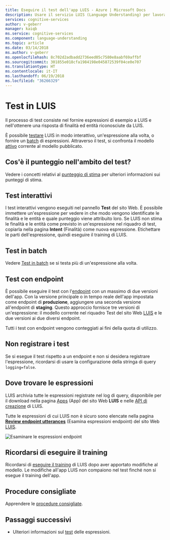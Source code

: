 ```yaml
---
title: Eseguire il test dell'app LUIS - Azure | Microsoft Docs
description: Usare il servizio LUIS (Language Understanding) per lavorare continuamente sull'applicazione allo scopo di perfezionarla e migliorarne l'apprendimento del linguaggio.
services: cognitive-services
author: v-geberr
manager: kaiqb
ms.service: cognitive-services
ms.component: language-understanding
ms.topic: article
ms.date: 03/14/2018
ms.author: v-geberr
ms.openlocfilehash: 8c702d2adbadd2736eed05c7580e8aabf69affbf
ms.sourcegitcommit: 301855e018cfa1984198e045872539f04ce0e707
ms.translationtype: HT
ms.contentlocale: it-IT
ms.lasthandoff: 06/19/2018
ms.locfileid: "36266329"
---
```

# <a name="testing-in-luis"></a>Test in LUIS

Il processo di test consiste nel fornire espressioni di esempio a LUIS e nell'ottenere una risposta di finalità ed entità riconosciute da LUIS. 

È possibile [testare](interactive-test.md) LUIS in modo interattivo, un'espressione alla volta, o fornire un [batch](luis-concept-batch-test.md) di espressioni. Attraverso il test, si confronta il modello [attivo](luis-concept-version.md#active-version) corrente al modello pubblicato. 

<a name="A-test-score"></a>
<a name="Score-all-intents"></a>
<a name="E-(exponent)-notation"></a>
## <a name="what-is-a-score-in-testing"></a>Cos'è il punteggio nell'ambito del test?
Vedere i concetti relativi al [punteggio di stima](luis-concept-prediction-score.md) per ulteriori informazioni sui punteggi di stima.

## <a name="interactive-testing"></a>Test interattivi
I test interattivi vengono eseguiti nel pannello **Test** del sito Web. È possibile immettere un'espressione per vedere in che modo vengono identificate le finalità e le entità e quale punteggio viene attribuito loro. Se LUIS non stima le finalità e le entità come previsto in un'espressione nel riquadro di test, copiarla nella pagina **Intent** (Finalità) come nuova espressione. Etichettare le parti dell'espressione, quindi eseguire il training di LUIS. 

## <a name="batch-testing"></a>Test in batch
Vedere [Test in batch](luis-concept-batch-test.md) se si testa più di un'espressione alla volta.

## <a name="endpoint-testing"></a>Test con endpoint
È possibile eseguire il test con l'[endpoint](luis-glossary.md#endpoint) con un massimo di due versioni dell'app. Con la versione principale o in tempo reale dell'app impostata come endpoint di **produzione**, aggiungere una seconda versione all'endpoint di **staging**. Questo approccio fornisce tre versioni di un'espressione: il modello corrente nel riquadro Test del sito Web [LUIS][LUIS] e le due versioni ai due diversi endpoint. 

Tutti i test con endpoint vengono conteggiati ai fini della quota di utilizzo. 

## <a name="do-not-log-tests"></a>Non registrare i test
Se si esegue il test rispetto a un endpoint e non si desidera registrare l'espressione, ricordarsi di usare la configurazione della stringa di query `logging=false`.

## <a name="where-to-find-utterances"></a>Dove trovare le espressioni
LUIS archivia tutte le espressioni registrate nel log di query, disponibile per il download nella pagina [Apps][LUIS] (App) del sito Web **LUIS** e nelle [API di creazione](https://aka.ms/luis-authoring-apis) di LUIS. 

Tutte le espressioni di cui LUIS non è sicuro sono elencate nella pagina **[Review endpoint utterances](label-suggested-utterances.md)** (Esamina espressioni endpoint) del sito Web [LUIS][LUIS]. 

![Esaminare le espressioni endpoint](./media/luis-concept-test/review-endpoint-utterances.png)
 
## <a name="remember-to-train"></a>Ricordarsi di eseguire il training
Ricordarsi di [eseguire il training](luis-how-to-train.md) di LUIS dopo aver apportato modifiche al modello. Le modifiche all'app LUIS non compaiono nel test finché non si esegue il training dell'app. 

## <a name="best-practices"></a>Procedure consigliate
Apprendere le [procedure consigliate](luis-concept-best-practices.md).

## <a name="next-steps"></a>Passaggi successivi

* Ulteriori informazioni sul [test](interactive-test.md) delle espressioni.

[LUIS]: https://docs.microsoft.com/azure/cognitive-services/luis/luis-reference-regions